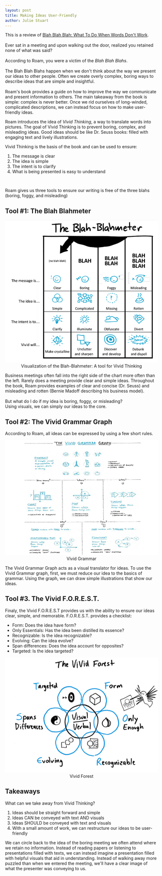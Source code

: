 ```yaml
---
layout: post
title: Making Ideas User-Friendly
author: Julie Stuart
---
```


This is a review of [Blah Blah Blah: What To Do When Words Don't Work](https://www.amazon.com/Blah-What-When-Words-Dont/dp/1591844592?crid=1DDDYJ6L7AUS1&keywords=blah+blah+blah+what+to+do+when+words+don%27t+work&qid=1540827825&s=Books&sprefix=blah+blah+blah+what+to+do%2Caps%2C197&sr=1-1-fkmrnull&ref=sr_1_fkmrnull_1).
<br><br>
Ever sat in a meeting and upon walking out the door, realized you retained none of what was said?
<br>
<br>
According to Roam, you were a victim of the <i>Blah Blah Blahs</i>.
<br><br>
The Blah Blah Blahs happen when we don't think about the way we present our ideas to other people. Often we create overly complex, boring ways to describe ideas that are simple and insightful. 
<br><br>
Roam's book provides a guide on how to improve the way we communicate and present information to others. The main takeaway from the book is simple: complex is never better. Once we rid ourselves of long-winded, complicated descriptions, we can instead focus on how to make user-friendly ideas. 

Roam introduces the idea of <i>Vivid Thinking</i>, a way to translate words into pictures. The goal of Vivid Thinking is to prevent boring, complex, and misleading ideas. Good ideas should be like Dr. Seuss books: filled with engaging text and lively illustrations.  

Vivid Thinking is the basis of the book and can be used to ensure:
<br>
1. The message is clear
2. The idea is simple
3. The intent is to clarify
4. What is being presented is easy to understand
<br>


Roam gives us three tools to ensure our writing is free of the three blahs (boring, foggy, and misleading)<br>

## Tool #1: The Blah Blahmeter
<p style="text-align:center">
<img src="/images/Blah_images/blah.PNG" />
<span style="caption">Visualization of the Blah-Blahmeter: A tool for Vivid Thinking</span>
</p>

Business meetings often fall into the right side of the chart more often than the left. Rarely does a meeting provide clear and simple ideas. Throughout the book, Roam provides examples of clear and concise (Dr. Seuss) and misleading and rotten (Bernie Madoff describing his business model).
<br><br>
But what do I do if my idea is boring, foggy, or misleading?
<br>
Using visuals, we can simply our ideas to the core. 
<br>

## Tool #2: The Vivid Grammar Graph
According to Roam, all ideas can be expressed by using a few short rules. 
<p style="text-align:center">
<img src="/images/Blah_images/vivid_grammar.jpg" />
<span class="caption">Vivid Grammar</span>
</p>
The Vivid Grammar Graph acts as a visual translator for ideas. To use the Vivid Grammar graph, first, we must reduce our idea to the basics of grammar. Using the graph, we can draw simple illustrations that show our ideas.

## Tool #3. The Vivid F.O.R.E.S.T.
Finaly, the Vivid F.O.R.E.S.T provides us with the ability to ensure our ideas clear, simple, and memorable. F.O.R.E.S.T. provides a checklist:<br>

* Form: Does the idea have form?
* Only Essentials: Has the idea been distilled its essence?
* Recognizable: Is the idea recognizable?
* Evolving: Can the idea evolve?
* Span differences: Does the idea account for opposites?
* Targeted: Is the idea targeted?

<p style="text-align:center">
<img src="/images/Blah_images/vivid_forest.jpg" />
<span class="caption">Vivid Forest</span>
</p>

## Takeaways
What can we take away from Vivid Thinking?
<br>
1. Ideas should be straight forward and simple <br>
2. Ideas CAN be conveyed with text AND visuals <br>
3. Ideas SHOULD be conveyed with text and visuals <br>
4. With a small amount of work, we can restructure our ideas to be user-friendly<br>

We can circle back to the idea of the boring meeting we often attend where we retain no information. Instead of reading papers or listening to presentations filled with texts, we can instead imagine a presentation filled with helpful visuals that aid in understanding. Instead of walking away more puzzled than when we entered the meeting, we'll have a clear image of what the presenter was conveying to us.

